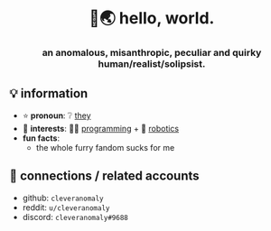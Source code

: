 <h1 align="center">👋🌏 hello, world.</h1>
<h3 align="center"><strong>an anomalous, misanthropic, peculiar and quirky human/realist/solipsist.</strong></h3>

<h2>💡 information</h2>
<ul>
  <li>⭐ <strong>pronoun</strong>: ❔ <u>they</u></li>
  <li>🎯 <strong>interests</strong>: 👩‍💻 <u>programming</u> + 🤖 <u>robotics</u></li>
  <li><strong>fun facts</strong>: 
    <ul>
      <li>the whole furry fandom sucks for me</li>
    </ul>
  </li>
</ul>

<h2>🔗 connections / related accounts</h2>
<ul>
  <li>github: <code>cleveranomaly</code></li>
  <li>reddit: <code>u/cleveranomaly</code></li>
  <li>discord: <code>cleveranomaly#9688</code></li>
</ul>
